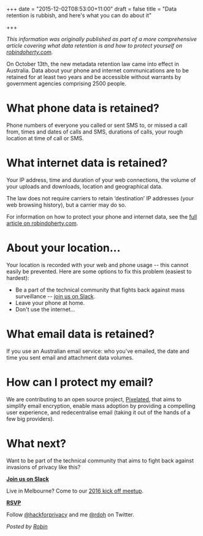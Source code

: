 +++
date = "2015-12-02T08:53:00+11:00"
draft = false
title = "Data retention is rubbish, and here's what you can do about it"

+++

*This information was originally published as part of a more comprehensive article covering what data retention is and how to protect yourself on [robindoherty.com](http://robindoherty.com/2015/10/07/your-digital-privacy-ends-this-time-next-week.html).*

On October 13th, the new metadata retention law came into effect in Australia.  Data about your phone and internet communications are to be retained for at least two years and be accessible without warrants by government agencies comprising 2500 people.

# What phone data is retained?
Phone numbers of everyone you called or sent SMS to, or missed a call from, times and dates of calls and SMS, durations of calls, your rough location at time of call or SMS.

# What internet data is retained?
Your IP address, time and duration of your web connections, the volume of your uploads and downloads, location and geographical data.  

The law does not require carriers to retain ‘destination’ IP addresses (your web browsing history), but a carrier may do so.

For information on how to protect your phone and internet data, see the [full article on robindoherty.com](http://robindoherty.com/2015/10/07/your-digital-privacy-ends-this-time-next-week.html).

# About your location...
Your location is recorded with your web and phone usage -- this cannot easily be prevented. Here are some options to fix this problem (easiest to hardest):

 - Be a part of the technical community that fights back against mass surveillance -- [join us on Slack](https://cryptohack.herokuapp.com).
 - Leave your phone at home.
 - Don't use the internet...

# What email data is retained?

If you use an Australian email service: who you’ve emailed, the date and time you sent email and attachment data volumes.

# How can I protect my email?
We are contributing to an open source project, [Pixelated](https://pixelated-project.org), that aims to simplify email encryption, enable mass adoption by providing a compelling user experience, and redecentralise email (taking it out of the hands of a few big providers). 

# What next?

Want to be part of the technical community that aims to fight back against invasions of privacy like this?  

<p class="center"><a class="button" href="https://cryptohack.herokuapp.com/"><strong>Join us on Slack</strong></a></p>

Live in Melbourne? Come to our [2016 kick off meetup](http://www.meetup.com/cryptohack-melbourne/events/227170695/).

<p class="center"><a class="button" href="http://www.meetup.com/cryptohack-melbourne/events/227170695/"><strong>RSVP</strong></a></p>

Follow [@hackforprivacy](https://twitter.com/hackforprivacy) and me [@rdoh](https://twitter.com/rdoh) on Twitter. 


*Posted by [Robin](http://robindoherty.com)*
